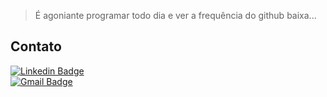 > É agoniante programar todo dia e ver a frequência do github baixa...

## Contato

[![Linkedin Badge](https://img.shields.io/badge/-Alexandre%20Costa%20Belettini-blue?style=flat-square&logo=Linkedin&logoColor=white&link=https://www.linkedin.com/in/alexandrexyz/)](https://www.linkedin.com/in/alexandrexyz/) 
<br>
[![Gmail Badge](https://img.shields.io/badge/-costaalexandre45@gmail.com-c14438?style=flat-square&logo=Gmail&logoColor=white&link=mailto:costaalexandre45@gmail.com)](mailto:costaalexandre45@gmail.com)


<div align="center">
<!-- 

## Principais projetos

| Projeto | Descrição | Função | Destaque | Status |
| ------- | --------- | ------ | -------- | ------ |
| <div align="center"> [![Memorize](https://img.shields.io/badge/Memorize-purple?style=for-the-badge&link=https://github.com/Studio-024/memorize)](https://github.com/Studio-024/memorize) </div> | Site de _flashcards_ | Desenvolvedor Front-end | - Foi realizado em equipe; <br> - As principais tecnologias foram: TypeScript e ReactJS | ![Status](https://img.shields.io/badge/Concluído-green?style=for-the-badge)
| <div align="center"> [![CGE](https://img.shields.io/badge/CGE-orange?style=for-the-badge&link=https://github.com/AlexandreXYZ/CGE)](https://github.com/AlexandreXYZ/CGE) </div> | Algoritmo que produz dados comparativos com de um Gnômon Eletrônico | Desenvolvedor Full Stack | Esse é o meu TCC para finalização do curso de informática do IFC | ![Status](https://img.shields.io/badge/Concluído-green?style=for-the-badge) |
| <div align="center"> [![Self-Wiser](https://img.shields.io/badge/Self%20Wiser-340763?style=for-the-badge&link=https://github.com/Studio-024/self-wiser)](https://github.com/Studio-024/self-wiser) </div> | Blog que estou construindo para postar artigos | Desenvolvedor Front-end | - Está sendo realizado em equipe; <br> - As principais tecnologias são: TypeScript, ReactJS e NextJS | ![Status](https://img.shields.io/badge/Construção-purple?style=for-the-badge)

---- 

 ## Conhecimentos

| <img width="80px" height="80px" src='./assets/tech/Js.png'> <br> JavaScript | <img width="80px" height="80px" src='./assets/tech/TypeScript.png'> <br> TypeScript | <img height="80px" src='./assets/tech/NodeJs.png'> <br> NodeJS | <img height="80px" src='./assets/tech/Prisma.png'> <br> Prisma |
| -------------------------------- | -------------------------------- | -------------------------------- | -------------------------------- | 
| <div align='center'> <img width="80px" align="center" src='./assets/tech/ReactJS.png'> <br> ReactJS </div> |<div align='center'> <img width="80px" src='./assets/tech/React-Router.png'> <br> React Router </div>|<div align='center'> <img width="80px" src='./assets/tech/NextJs.png'> <br> NextJS </div>|<div align='center'> <img width="80px" src='./assets/tech/Redux.png'> <br> Redux </div>|
|<div align='center'> <img height="80px" src='./assets/tech/HTML5.png'> <br> HTML </div> |<div align='center'> <img width="80px" src='./assets/tech/CSS3.png'> <br> CSS </div>|<div align='center'> <img width="80px" src='./assets/tech/SASS.png'> <br> SASS </div> | <div align='center'> <img width="80px" src='./assets/tech/Tailwind.png'> <br> Tailwind </div> |
|<div align='center'> <img width="80px" height="80px" src='./assets/tech/Yarn.png'> <br> Yarn </div> |<div align='center'> <img width="80px" height="80px" src='./assets/tech/NPM.png'> <br> NPM </div> |<div align='center'> <img width="80px" height="80px" src='./assets/tech/Git.png'> <br> Git </div>|<div align='center'> <img height="80px" src='./assets/tech/Figma.png'> <br> Figma </div>|
  -->
<!--  

Template

|<div align='center'> <img width="80px" height="80px" src='./assets/tech/'> <br> </div> |<div align='center'> <img width="80px" height="80px" src='./assets/tech/'> <br> </div> |<div align='center'> <img width="80px" height="80px" src='./assets/tech/'> <br> </div>|<div align='center'> <img width="80px" height="80px" src='./assets/tech/'> <br> </div>| 

-->
<!-- ---- -->

<!-- ## Dados do GitHub -->
<!-- <a href="https://app.daily.dev/AlexandreXYZ"><img src="https://api.daily.dev/devcards/16940da6f01847b286321764bf3afce6.png?r=equ" width="200" alt="Alexandre Costa Belettini's Dev Card"/></a> <br> -->
<!-- ![Status](https://github-readme-streak-stats.herokuapp.com/?user=AlexandreXYZ&theme=highcontrast) -->
<!-- ![Status](https://github-readme-stats.vercel.app/api?username=AlexandreXYZ&theme=highcontrast)
 -->
<!-- ---- -->
<!-- 
## Entre em contato

[![Twitter Badge](https://img.shields.io/badge/-@Alexandre__XYZ__-1ca0f1?style=flat-square&labelColor=1ca0f1&logo=twitter&logoColor=white&link=https://twitter.com/Alexandre_XYZ_)](https://twitter.com/Alexandre_XYZ_)
<br>

</div> -->

<!--
**AlexandreXYZ/AlexandreXYZ** is a ✨ _special_ ✨ repository because its `README.md` (this file) appears on your GitHub profile.

Here are some ideas to get you started:

- 🔭 I’m currently working on ...
- 🌱 I’m currently learning ...
- 👯 I’m looking to collaborate on ...
- 🤔 I’m looking for help with ...
- 💬 Ask me about ...
- 📫 How to reach me: ...
- 😄 Pronouns: ...
- ⚡ Fun fact: ...
-->
